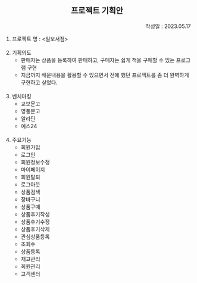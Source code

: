 <div align="center">
    <h2>프로젝트 기획안</h2>
</div>
<div align="right">
    작성일 : 2023.05.17
</div>

1. 프로젝트 명 : <일보서점>
<br><br>
1. 기획의도
   - 판매자는 상품을 등록하여 판매하고, 구매자는 쉽게 책을 구매할 수 있는 프로그램 구현 
   - 지금까지 배운내용을 활용할 수 있으면서 전에 했던 프로젝트를 좀 더 완벽하게 구현하고 싶었다.
<br><br>
1. 벤치마킹
   - 교보문고
   - 영풍문고
   - 알라딘
   - 예스24
<br><br>
1. 주요기능
   - 회원가입
   - 로그인
   - 회원정보수정
   - 마이페이지
   - 회원탈퇴
   - 로그아웃
   - 상품검색
   - 장바구니
   - 상품구매
   - 상품후기작성
   - 상품후기수정
   - 상품후기삭제
   - 관심상품등록
   - 조회수
   - 상품등록
   - 재고관리
   - 회원관리
   - 고객센터